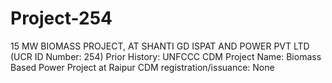 # Project-254
15 MW BIOMASS PROJECT, AT SHANTI GD ISPAT AND POWER PVT LTD (UCR ID Number: 254)
Prior History:
UNFCCC CDM Project Name: Biomass Based Power Project at Raipur
CDM registration/issuance: None 
